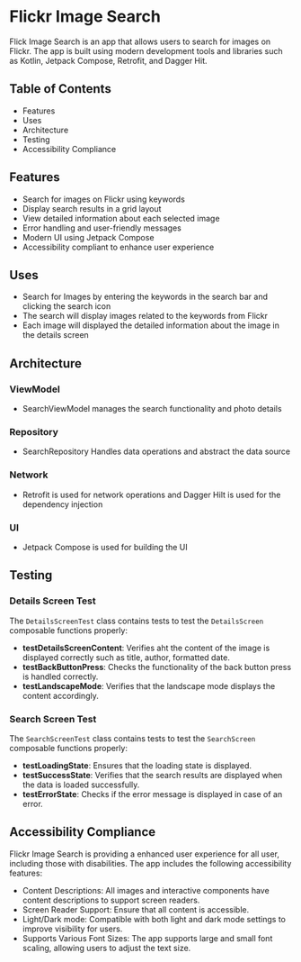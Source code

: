 # Flickr Image Search

Flick Image Search is an app that allows users to search for images on Flickr. The app is built
using modern development tools and libraries such as Kotlin, Jetpack Compose, Retrofit, and Dagger Hit.

## Table of Contents
- Features
- Uses
- Architecture
- Testing
- Accessibility Compliance

## Features

- Search for images on Flickr using keywords
- Display search results in a grid layout
- View detailed information about each selected image
- Error handling and user-friendly messages
- Modern UI using Jetpack Compose
- Accessibility compliant to enhance user experience

## Uses

- Search for Images by entering the keywords in the search bar and clicking the search icon
- The search will display images related to the keywords from Flickr
- Each image will displayed the detailed information about the image in the details screen

## Architecture

### ViewModel
- SearchViewModel manages the search functionality and photo details 
### Repository
- SearchRepository Handles data operations and abstract the data source
### Network
- Retrofit is used for network operations and Dagger Hilt is used for the dependency injection
### UI
- Jetpack Compose is used for building the UI

## Testing

### Details Screen Test
The `DetailsScreenTest` class contains tests to test the `DetailsScreen` composable functions properly:
- **testDetailsScreenContent**: Verifies aht the content of the image is displayed correctly such as title, author, formatted date.
- **testBackButtonPress**: Checks the functionality of the back button press is handled correctly.
- **testLandscapeMode**: Verifies that the landscape mode displays the content accordingly.

### Search Screen Test
The `SearchScreenTest` class contains tests to test the `SearchScreen` composable functions properly:
- **testLoadingState**: Ensures that the loading state is displayed.
- **testSuccessState**: Verifies that the search results are displayed when the data is loaded successfully.
- **testErrorState**: Checks if the error message is displayed in case of an error.

## Accessibility Compliance

Flickr Image Search is providing a enhanced user experience for all user, including those with disabilities.
The app includes the following accessibility features:
- Content Descriptions: All images and interactive components have content descriptions to support screen readers.
- Screen Reader Support: Ensure that all content is accessible.
- Light/Dark mode: Compatible with both light and dark mode settings to improve visibility for users.
- Supports Various Font Sizes: The app supports large and small font scaling, allowing users to adjust the text size.